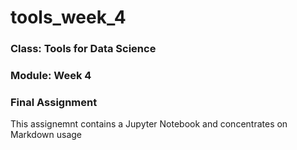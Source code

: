 # tools_week_4

### Class: Tools for Data Science
### Module: Week 4
### Final Assignment

This assignemnt contains a Jupyter Notebook and concentrates on Markdown usage
